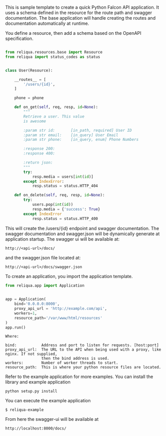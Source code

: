This is sample template to create a quick Python Falcon API application. It uses a schema defined in the resource for the route path and swagger documentation. The base application will handle creating the routes and documentation automatically at runtime.

You define a resource, then add a schema based on the OpenAPI specification.

```python

from reliqua.resources.base import Resource
from reliqua import status_codes as status


class User(Resource):

    __routes__ = [
        '/users/{id}',
    ]

    phone = phone

    def on_get(self, req, resp, id=None):
        """
        Retrieve a user. This value
        is awesome

        :param str id:       [in_path, required] User ID
        :param str email:    [in_query] User Email
        :param str phone:    [in_query, enum] Phone Numbers

        :response 200:
        :response 400:

        :return json:
        """
        try:
            resp.media = users[int(id)]
        except IndexError:
            resp.status = status.HTTP_404

    def on_delete(self, req, resp, id=None):
        try:
            users.pop(int(id))
            resp.media = {'success': True}
        except IndexError
            resp.status = status.HTTP_400
```

This will create the /users/{id} endpoint and swagger documentation. The swagger documentation and swagger.json will be dynamically generate at application startup. The swagger ui will be available at:

```
http://<api-url>/docs/
```

and the swagger.json file located at:

```
http://<api-url>/docs/swagger.json
```

To create an application, you import the application template.

```python
from reliqua.app import Application

    
app = Application(
    bind='0.0.0.0:8000',
    proxy_api_url = 'http://example.com/api',
    workers=1,
    resource_path='/var/www/html/resources'
)
app.run()
```

```
Where:

bind:           Address and port to listen for requests. [host:port]
proxy_api_url:  The URL to the API when being used with a proxy, like nginx. If not supplied,
                then the bind address is used.
workers:        Number of worker threads to start.
resource_path:  This is where your python resource files are located.
```

Refer to the example application for more examples. You can install the library and example application

```
python setup.py install
```

You can execute the example application

```
$ reliqua-example 
```

From here the swagger-ui will be available at

````
http://localhost:8000/docs/
````
